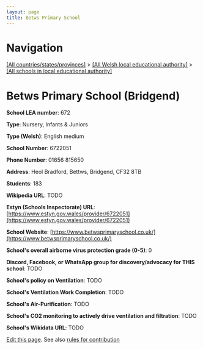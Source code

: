 ```yaml
---
layout: page
title: Betws Primary School
---
```

# Navigation

[[All countries/states/provinces]](../../..) > [[All Welsh local educational authority]](../..) > [[All schools in local educational authority]](..)

# Betws Primary School (Bridgend)

**School LEA number**: 672

**Type**: Nursery, Infants & Juniors

**Type (Welsh)**: English medium

**School Number**: 6722051

**Phone Number**: 01656 815650

**Address**: Heol Bradford, Bettws, Bridgend, CF32 8TB

**Students**: 183

**Wikipedia URL**: TODO

**Estyn (Schools Inspectorate) URL**: [https://www.estyn.gov.wales/provider/6722051](https://www.estyn.gov.wales/provider/6722051)

**School Website**: [https://www.betwsprimaryschool.co.uk/](https://www.betwsprimaryschool.co.uk/)

**School's overall airborne virus protection grade (0-5)**: 0

**Discord, Facebook, or WhatsApp group for discovery/advocacy for THIS school**: TODO

**School's policy on Ventilation**: TODO

**School's Ventilation Work Completion**: TODO

**School's Air-Purification**: TODO

**School's CO2 monitoring to actively drive ventilation and filtration**: TODO

**School's Wikidata URL**: TODO




[Edit this page](https://github.com/ventilate-schools/Wales/edit/prif/./Bridgend/Betws_Primary_School.md). See also [rules for contribution](../../../contribution-rules/)